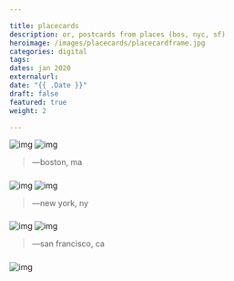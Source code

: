 ```yaml
---

title: placecards
description: or, postcards from places (bos, nyc, sf)
heroimage: /images/placecards/placecardframe.jpg
categories: digital
tags: 
dates: jan 2020
externalurl:
date: "{{ .Date }}"
draft: false
featured: true
weight: 2

---
```


![img](/images/placecards/boston_i.jpg)
![img](/images/placecards/boston_ii.jpg)
> —boston, ma


#####

![img](/images/placecards/NYC_i.jpg)
![img](/images/placecards/NYC_ii.jpg)
> —new york, ny


#####

![img](/images/placecards/SF_i.jpg)
![img](/images/placecards/SF_ii.jpg)
> —san francisco, ca


#####

![img](/images/placecards/placecard-mockup.jpeg)